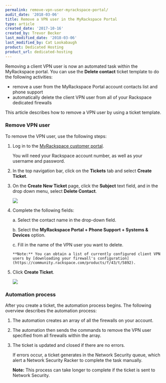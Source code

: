 ```yaml
---
permalink: remove-vpn-user-myrackspace-portal/
audit_date: '2018-03-06'
title: Remove a VPN user in the MyRackspace Portal
type: article
created_date: '2017-10-16'
created_by: Trevor Becker
last_modified_date: '2018-03-06'
last_modified_by: Cat Lookabaugh
product: Dedicated Hosting
product_url: dedicated-hosting
---
```


Removing a client VPN user is now an automated task within the MyRackspace portal. You can use the **Delete contact** ticket template to do the following activities:

- remove a user from the MyRackspace Portal account contacts list and phone support 
- automatically delete the client VPN user from all of your Rackspace dedicated firewalls 

This article describes how to remove a VPN user by using a ticket template.

### Remove VPN user

To remove the VPN user, use the following steps:

1. Log in to the [MyRackspace customer portal](https://my.rackspace.com/portal/auth/login).

   You will need your Rackspace account number, as well as your username and password.

2. In the top navigation bar, click on the **Tickets** tab and select **Create Ticket**.

3. On the **Create New Ticket** page, click the **Subject** text field, and in the drop down menu, select **Delete Contact**.

   <img src="{% asset_path dedicated-hosting/remove-vpn-user-myrackspace-portal/delete-contact.png %}" />

4. Complete the following fields:

    a. Select the contact name in the drop-down field.

    b. Select the **MyRackspace Portal + Phone Support + Systems & Devices** option.

    c. Fill in the name of the VPN user you want to delete.

       **Note:** You can obtain a list of currently configured client VPN users by [downloading your firewall's configuration] (https://community.rackspace.com/products/f/43/t/5892).

5. Click **Create Ticket**.

   <img src="{% asset_path dedicated-hosting/remove-vpn-user-myrackspace-portal/ticket-details.png %}" />

### Automation process

After you create a ticket, the automation process begins. The following overview describes
the automation process:

1. The automation creates an array of all the firewalls on your account.

2. The automation then sends the commands to remove the VPN user specified from
   all firewalls within the array.

3. The ticket is updated and closed if there are no errors.

   If errors occur, a ticket generates in the Network Security queue, which alert a Network
   Security Racker to complete the task manually.

   **Note:** This process can take longer to complete if the ticket is sent to Network Security.
